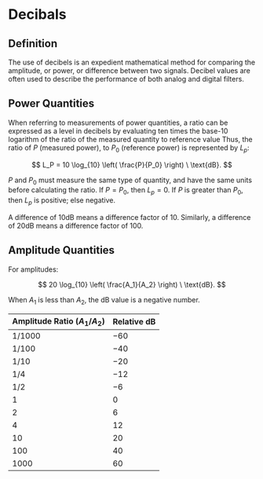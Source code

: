 # Decibals

## Definition

The use of decibels is an expedient mathematical method for comparing the amplitude, or power, or difference between two signals. Decibel values are often used to describe the performance of both analog and digital filters. 

## Power Quantities

When referring to measurements of power quantities, a ratio can be expressed as a level in decibels by evaluating ten times the base-10 logarithm of the ratio of the measured quantity to reference value Thus, the ratio of $P$ (measured power), to $P_0$ (reference power) is represented by $L_p$:

$$
L_P = 10 \log_{10} \left( \frac{P}{P_0} \right) \ \text{dB}.
$$

$P$ and $P_0$ must measure the same type of quantity, and have the same units before calculating the ratio. If $P = P_0$, then $L_p = 0$. If $P$ is greater than $P_0$, then $L_p$ is positive; else negative.

A difference of 10dB means a difference factor of 10. Similarly, a difference of 20dB means a difference factor of 100.

## Amplitude Quantities

For amplitudes:

$$
20 \log_{10} \left( \frac{A_1}{A_2} \right) \ \text{dB}.
$$

When $A_1$ is less than $A_2$, the dB value is a negative number.

| Amplitude Ratio ($A_1 / A_2$) | Relative dB |
| - | - |
| $1/1000$ | $-60$ |
| $1/100$ | $-40$ |
| $1/10$ | $-20$ |
| $1/4$ | $-12$ |
| $1/2$ | $-6$ |
| $1$ | $0$ |
| $2$ | $6$ |
| $4$ | $12$ |
| $10$ | $20$ |
| $100$ | $40$ |
| $1000$ | $60$ |


